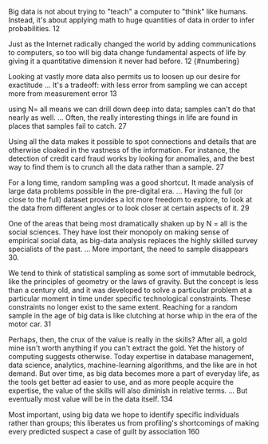 Big data is not about trying to "teach" a computer to "think" like humans. Instead, it's about applying math to huge quantities of data in order to infer probabilities. 12

Just as the Internet radically changed the world by adding communications to computers, so too will big data change fundamental aspects of life by giving it a quantitative dimension it never had before. 12 {#numbering}

Looking at vastly more data also permits us to loosen up our desire for exactitude ... It's a tradeoff: with less error from sampling we can accept more from measurement error 13

using N= all means we can drill down deep into data; samples can't do that nearly as well. ... Often, the really interesting things in life are found in places that samples fail to catch. 27

Using all the data makes it possible to spot connections and details that are otherwise cloaked in the vastness of the information. For instance, the detection of credit card fraud works by looking for anomalies, and the best way to find them is to crunch all the data rather than a sample. 27

For a long time, random sampling was a good shortcut. It made analysis of large data problems possible in the pre-digital era. ... Having the full (or close to the full) dataset provides a lot more freedom to explore, to look at the data from different angles or to look closer at certain aspects of it. 29

One of the areas that being most dramatically shaken up by N = all is the social sciences. They have lost their monopoly on making sense of empirical social data, as big-data analysis replaces the highly skilled survey specialists of the past. ... More important, the need to sample disappears 30. 

We tend to think of statistical sampling as some sort of immutable bedrock, like the principles of geometry or the laws of gravity. But the concept is less than a century old, and it was developed to solve a particular problem at a particular moment in time under specific technological constraints. These constraints no longer exist to the same extent. Reaching for a random sample in the age of big data is like clutching at horse whip in the era of the motor car. 31

Perhaps, then, the crux of the value is really in the skills? After all, a gold mine isn't worth anything if you can't extract the gold. Yet the history of computing suggests otherwise. Today expertise in database management, data science, analytics, machine-learning algorithms, and the like are in hot demand. But over time, as big data becomes more a part of everyday life, as the tools get better ad easier to use, and as more people acquire the expertise, the value of the skills will also diminish in relative terms. ... But eventually most value will be in the data itself. 134

Most important, using big data we hope to identify specific individuals rather than groups; this liberates us from profiling's shortcomings of making every predicted suspect a case of guilt by association 160 
